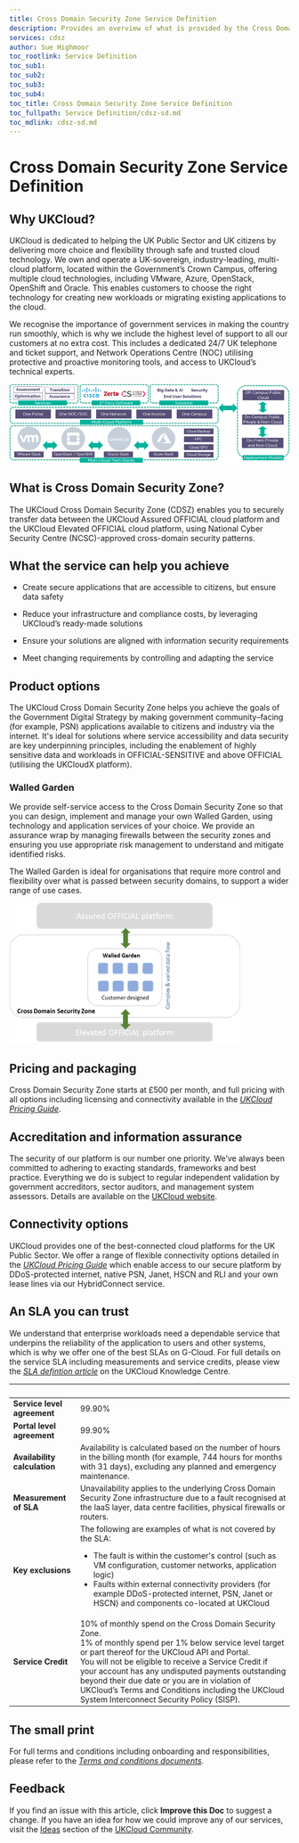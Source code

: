 ```yaml
---
title: Cross Domain Security Zone Service Definition
description: Provides an overview of what is provided by the Cross Domain Security Zone (CDSZ) service
services: cdsz
author: Sue Highmoor
toc_rootlink: Service Definition
toc_sub1: 
toc_sub2:
toc_sub3:
toc_sub4:
toc_title: Cross Domain Security Zone Service Definition
toc_fullpath: Service Definition/cdsz-sd.md
toc_mdlink: cdsz-sd.md
---
```


# Cross Domain Security Zone Service Definition

## Why UKCloud?

UKCloud is dedicated to helping the UK Public Sector and UK citizens by delivering more choice and flexibility through safe and trusted cloud technology. We own and operate a UK-sovereign, industry-leading, multi-cloud platform, located within the Government’s Crown Campus, offering multiple cloud technologies, including VMware, Azure, OpenStack, OpenShift and Oracle. This enables customers to choose the right technology for creating new workloads or migrating existing applications to the cloud.

We recognise the importance of government services in making the country run smoothly, which is why we include the highest level of support to all our customers at no extra cost. This includes a dedicated 24/7 UK telephone and ticket support, and Network Operations Centre (NOC) utilising protective and proactive monitoring tools, and access to UKCloud’s technical experts.

![UKCloud services](images/ukc-services.png)

## What is Cross Domain Security Zone?

The UKCloud Cross Domain Security Zone (CDSZ) enables you to securely transfer data between the UKCloud Assured OFFICIAL cloud platform and the UKCloud Elevated OFFICIAL cloud platform, using National Cyber Security Centre (NCSC)-approved cross-domain security patterns.

## What the service can help you achieve

- Create secure applications that are accessible to citizens, but ensure data safety

- Reduce your infrastructure and compliance costs, by leveraging UKCloud’s ready-made solutions

- Ensure your solutions are aligned with information security requirements

- Meet changing requirements by controlling and adapting the service

## Product options

The UKCloud Cross Domain Security Zone helps you achieve the goals of the Government Digital Strategy by making government community–facing (for example, PSN) applications available to citizens and industry via the internet. It's ideal for solutions where service accessibility and data security are key underpinning principles, including the enablement of highly sensitive data and workloads in OFFICIAL-SENSITIVE and above OFFICIAL (utilising the UKCloudX platform).

### Walled Garden

We provide self-service access to the Cross Domain Security Zone so that you can design, implement and manage your own Walled Garden, using technology and application services of your choice. We provide an assurance wrap by managing firewalls between the security zones and ensuring you use appropriate risk management to understand and mitigate identified risks.

The Walled Garden is ideal for organisations that require more control and flexibility over what is passed between security domains, to support a wider range of use cases.

![CDSZ Walled Garden](images/cdsz-walled-garden.png)

## Pricing and packaging

Cross Domain Security Zone starts at £500 per month, and full pricing with all options including licensing and connectivity available in the [*UKCloud Pricing Guide*](https://ukcloud.com/wp-content/uploads/2019/06/ukcloud-pricing-guide-11.0.pdf).

## Accreditation and information assurance

The security of our platform is our number one priority. We’ve always been committed to adhering to exacting standards, frameworks and best practice. Everything we do is subject to regular independent validation by government accreditors, sector auditors, and management system assessors. Details are available on the [UKCloud website](https://ukcloud.com/governance/).

## Connectivity options

UKCloud provides one of the best-connected cloud platforms for the UK Public Sector. We offer a range of flexible connectivity options detailed in the [*UKCloud Pricing Guide*](https://ukcloud.com/wp-content/uploads/2019/06/ukcloud-pricing-guide-11.0.pdf) which enable access to our secure platform by DDoS-protected internet, native PSN, Janet, HSCN and RLI and your own lease lines via our HybridConnect service.

## An SLA you can trust

We understand that enterprise workloads need a dependable service that underpins the reliability of the application to users and other systems, which is why we offer one of the best SLAs on G-Cloud. For full details on the service SLA including measurements and service credits, please view the [*SLA defintion article*](../other/other-ref-sla-definition.md) on the UKCloud Knowledge Centre.

&nbsp;                       | &nbsp;
-----------------------------|-------
**Service level agreement**  | 99.90%
**Portal level agreement**   | 99.90%
**Availability calculation** | Availability is calculated based on the number of hours in the billing month (for example, 744 hours for months with 31 days), excluding any planned and emergency maintenance.
**Measurement of SLA**       | Unavailability applies to the underlying Cross Domain Security Zone infrastructure due to a fault recognised at the IaaS layer, data centre facilities, physical firewalls or routers.
**Key exclusions**           | The following are examples of what is not covered by the SLA:<ul><li>The fault is within the customer's control (such as VM configuration, customer networks, application logic)<li>Faults within external connectivity providers (for example DDoS-protected internet, PSN, Janet or HSCN) and components co-located at UKCloud</ul>
**Service Credit**           | 10% of monthly spend on the Cross Domain Security Zone.<br>1% of monthly spend per 1% below service level target or part thereof for the UKCloud API and Portal.<br>You will not be eligible to receive a Service Credit if your account has any undisputed payments outstanding beyond their due date or you are in violation of UKCloud’s Terms and Conditions including the UKCloud System Interconnect Security Policy (SISP).

## The small print

For full terms and conditions including onboarding and responsibilities, please refer to the [*Terms and conditions documents*](../other/other-ref-terms-and-conditions.md).

## Feedback

If you find an issue with this article, click **Improve this Doc** to suggest a change. If you have an idea for how we could improve any of our services, visit the [Ideas](https://community.ukcloud.com/ideas) section of the [UKCloud Community](https://community.ukcloud.com).
